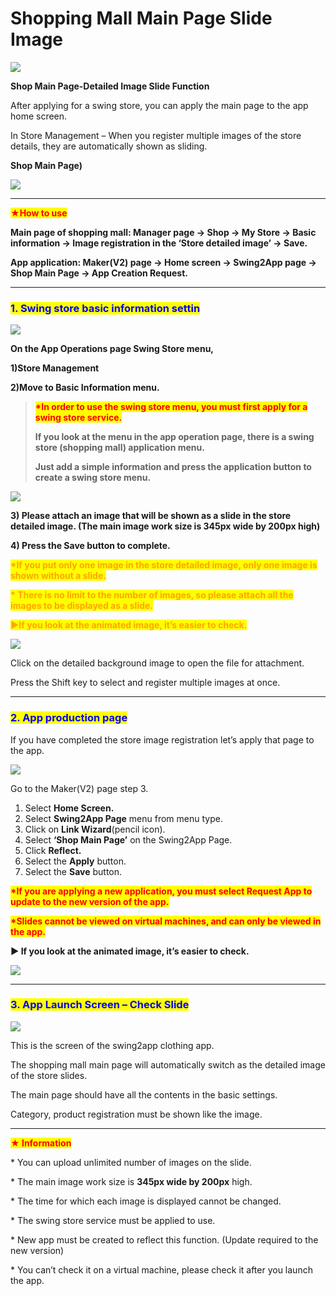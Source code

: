 # Shopping Mall Main Page Slide Image

![](https://support.swing2app.com/wp-content/uploads/2018/11/slide.png)

**Shop Main Page-Detailed Image Slide Function**

After applying for a swing store, you can apply the main page to the app home screen.

In Store Management – When you register multiple images of the store details, they are automatically shown as sliding.



**Shop Main Page)**

![](https://support.swing2app.com/wp-content/uploads/2018/11/ezgif.com-gif-maker-8.gif)

***

<mark style="color:red;">**★How to use**</mark>

**Main page of shopping mall: Manager page → Shop → My Store → Basic information → Image registration in the ‘Store detailed image’ → Save.**

**App application: Maker(V2) page → Home screen → Swing2App page →  Shop Main Page → App Creation  Request.**

***

### <mark style="color:blue;">**1. Swing store basic information settin**</mark>

![](https://support.swing2app.com/wp-content/uploads/2018/11/basic.png)

**On the App Operations page Swing Store menu,**

**1)Store Management**

**2)Move to Basic Information menu.** &#x20;

> <mark style="color:red;">**\*In order to use the swing store menu, you must first apply for a swing store service.**</mark>
>
> **If you look at the menu in the app operation page, there is a swing store (shopping mall) application menu.**&#x20;
>
> **Just add a simple information and press the application button to create a swing store menu.**



![](https://support.swing2app.com/wp-content/uploads/2018/11/basic2.png)

**3) Please attach an image that will be shown as a slide in the store detailed image. (The main image work size is  345px wide by 200px  high)**

**4) Press the Save button to complete.**

<mark style="color:orange;">**\*If you put only one image in the store detailed image, only one image is shown without a slide.**</mark>

<mark style="color:orange;">**\* There is no limit to the number of images, so please attach all the images to be displayed as a slide.**</mark>



<mark style="color:orange;">**▶If you look at the animated image, it’s easier to check.**</mark>

![](https://support.swing2app.com/wp-content/uploads/2018/11/ezgif.com-gif-maker-6.gif)

Click on the detailed background image to open the file for attachment.

Press the Shift key to select and register multiple images at once.

***

### <mark style="color:blue;">**2. App production page**</mark>

If you have completed the store image registration let’s apply that page to the app.

![](https://support.swing2app.com/wp-content/uploads/2018/11/basic3.png)

Go to the Maker(V2) page step 3.

1. Select **Home Screen.**
2. Select **Swing2App Page** menu from menu type.
3. Click on **Link Wizard**(pencil icon).
4. Select **‘Shop Main Page’** on the Swing2App Page.
5. Click **Reflect.**
6. Select the **Apply** button.
7. Select the **Save** button.

<mark style="color:red;">**\*If you are applying a new application, you must select Request App to update to the new version of the app.**</mark>

<mark style="color:red;">**\*Slides cannot be viewed on virtual machines, and can only be viewed in the app.**</mark>&#x20;



**▶ If you look at the animated image, it’s easier to check.**

![](https://support.swing2app.com/wp-content/uploads/2018/11/ezgif.com-gif-maker-7.gif)

***

### <mark style="color:blue;">**3. App Launch Screen – Check Slide**</mark>

![](https://support.swing2app.com/wp-content/uploads/2018/11/ezgif.com-gif-maker-8.gif)

This is the screen of the swing2app clothing app.

The shopping mall main page will automatically switch as the detailed image of the store slides.

The main page should have all the contents in the basic settings.

Category, product registration must be shown like the image.

***

<mark style="color:red;">**★ Information**</mark>

\* You can upload unlimited number of images on the slide.

\* The main image work size is **345px wide by 200px** high.

\* The time for which each image is displayed cannot be changed.

\* The swing store service must be applied to use.

\* New app must be created to reflect this function. (Update required to the new version)

\* You can’t check it on a virtual machine, please check it after you launch the app.
